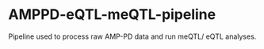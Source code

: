 # AMPPD-eQTL-meQTL-pipeline
Pipeline used to process raw AMP-PD data and run meQTL/ eQTL analyses. 
